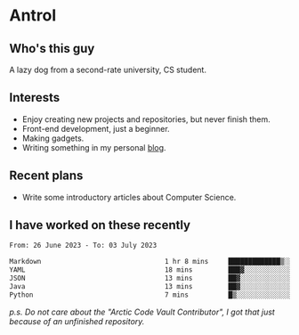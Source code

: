 # Antrol

## Who's this guy

A lazy dog from a second-rate university, CS student.

## Interests

* Enjoy creating new projects and repositories, but never finish them.
* Front-end development, just a beginner.
* Making gadgets.
* Writing something in my personal [blog](https://blog.antrol.xyz/).

## Recent plans

* Write some introductory articles about Computer Science.

<!--
* Try to develop a website for [Anime4KCPP](https://github.com/TianZerL/Anime4KCPP).
* Develop a Markdown renderer which user can customize its css, of course it is GUI-based.~~(If I could finish  it before getting bored)~~
* Work with my [teammates](https://github.com/SWJTU-Lazy-Dogs).
* Find something interests me, as a hobby after finishing my ~~boring~~ homework.
-->

## I have worked on these recently

<!--START_SECTION:waka-->

```txt
From: 26 June 2023 - To: 03 July 2023

Markdown                               1 hr 8 mins     █████████████▒░░░░░░░░░░░   52.85 %
YAML                                   18 mins         ███▓░░░░░░░░░░░░░░░░░░░░░   14.60 %
JSON                                   13 mins         ██▓░░░░░░░░░░░░░░░░░░░░░░   10.82 %
Java                                   13 mins         ██▓░░░░░░░░░░░░░░░░░░░░░░   10.22 %
Python                                 7 mins          █▒░░░░░░░░░░░░░░░░░░░░░░░   05.99 %
```

<!--END_SECTION:waka-->

*p.s.  Do not care about the "Arctic Code Vault Contributor", I got that just because of an unfinished repository.*

<!--
**qzmlgfj/qzmlgfj** is a ✨ _special_ ✨ repository because its `README.md` (this file) appears on your GitHub profile.

Here are some ideas to get you started:

- 🔭 I’m currently working on ...
- 🌱 I’m currently learning ...
- 👯 I’m looking to collaborate on ...
- 🤔 I’m looking for help with ...
- 💬 Ask me about ...
- 📫 How to reach me: ...
- 😄 Pronouns: ...
- ⚡ Fun fact: ...
-->

